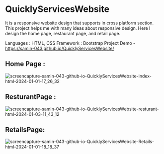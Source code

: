 # QuicklyServicesWebsite

It is a responsive website design that supports in cross platform section. This project helps me with many ideas about responsive design. Here I design the home page, restaurant page, and retail page.
 
Languages : HTML, CSS
Framework : Bootstrap
Project Demo - https://samin-043.github.io/QuicklyServicesWebsite/

## Home Page :
![screencapture-samin-043-github-io-QuicklyServicesWebsite-index-html-2024-01-01-17_26_32](https://github.com/Samin-043/QuicklyServicesWebsite/assets/48744887/00daa5b4-2c96-4e03-b552-dc3e357bd3e3)







## ResturantPage : 

![screencapture-samin-043-github-io-QuicklyServicesWebsite-resturant-html-2024-01-03-11_43_12](https://github.com/Samin-043/QuicklyServicesWebsite/assets/48744887/813e582e-a9a8-41c0-89cb-0f45199ce109)










## RetailsPage:
![screencapture-samin-043-github-io-QuicklyServicesWebsite-Retails-html-2024-01-01-18_18_37](https://github.com/Samin-043/QuicklyServicesWebsite/assets/48744887/be677881-b4be-45bf-b087-18658236e6e1)

